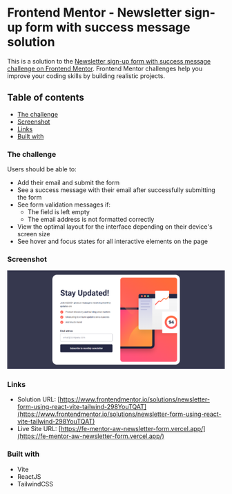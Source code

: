 # Frontend Mentor - Newsletter sign-up form with success message solution

This is a solution to the [Newsletter sign-up form with success message challenge on Frontend Mentor](https://www.frontendmentor.io/challenges/newsletter-signup-form-with-success-message-3FC1AZbNrv). Frontend Mentor challenges help you improve your coding skills by building realistic projects. 

## Table of contents

- [The challenge](#the-challenge)
- [Screenshot](#screenshot)
- [Links](#links)
- [Built with](#built-with)

### The challenge

Users should be able to:

- Add their email and submit the form
- See a success message with their email after successfully submitting the form
- See form validation messages if:
  - The field is left empty
  - The email address is not formatted correctly
- View the optimal layout for the interface depending on their device's screen size
- See hover and focus states for all interactive elements on the page

### Screenshot

![Newsletter Form](/public/newsletter-form.png "Newsletter Form")

### Links

- Solution URL: [https://www.frontendmentor.io/solutions/newsletter-form-using-react-vite-tailwind-298YouTQAT](https://www.frontendmentor.io/solutions/newsletter-form-using-react-vite-tailwind-298YouTQAT)
- Live Site URL: [https://fe-mentor-aw-newsletter-form.vercel.app/](https://fe-mentor-aw-newsletter-form.vercel.app/)

### Built with

- Vite
- ReactJS
- TailwindCSS
